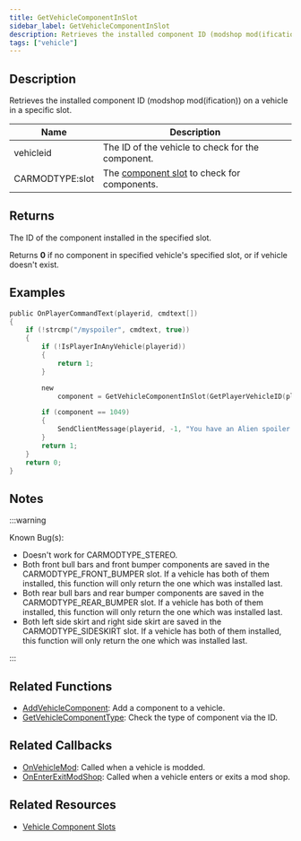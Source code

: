 ```yaml
---
title: GetVehicleComponentInSlot
sidebar_label: GetVehicleComponentInSlot
description: Retrieves the installed component ID (modshop mod(ification)) on a vehicle in a specific slot.
tags: ["vehicle"]
---
```


## Description

Retrieves the installed component ID (modshop mod(ification)) on a vehicle in a specific slot.

| Name            | Description                                                                |
| --------------- | -------------------------------------------------------------------------- |
| vehicleid       | The ID of the vehicle to check for the component.                          |
| CARMODTYPE:slot | The [component slot](../resources/componentslots) to check for components. |

## Returns

The ID of the component installed in the specified slot.

Returns **0** if no component in specified vehicle's specified slot, or if vehicle doesn't exist.

## Examples

```c
public OnPlayerCommandText(playerid, cmdtext[])
{
    if (!strcmp("/myspoiler", cmdtext, true))
    {
        if (!IsPlayerInAnyVehicle(playerid))
        {
            return 1;
        }

        new
            component = GetVehicleComponentInSlot(GetPlayerVehicleID(playerid), CARMODTYPE_SPOILER);

        if (component == 1049)
        {
            SendClientMessage(playerid, -1, "You have an Alien spoiler installed in your Elegy!");
        }
        return 1;
    }
    return 0;
}
```

## Notes

:::warning

Known Bug(s):

- Doesn't work for CARMODTYPE_STEREO.
- Both front bull bars and front bumper components are saved in the CARMODTYPE_FRONT_BUMPER slot. If a vehicle has both of them installed, this function will only return the one which was installed last. 
- Both rear bull bars and rear bumper components are saved in the CARMODTYPE_REAR_BUMPER slot. If a vehicle has both of them installed, this function will only return the one which was installed last.
- Both left side skirt and right side skirt are saved in the CARMODTYPE_SIDESKIRT slot. If a vehicle has both of them installed, this function will only return the one which was installed last.

:::

## Related Functions

- [AddVehicleComponent](AddVehicleComponent): Add a component to a vehicle.
- [GetVehicleComponentType](GetVehicleComponentType): Check the type of component via the ID.

## Related Callbacks

- [OnVehicleMod](../callbacks/OnVehicleMod): Called when a vehicle is modded.
- [OnEnterExitModShop](../callbacks/OnEnterExitModShop): Called when a vehicle enters or exits a mod shop.

## Related Resources

- [Vehicle Component Slots](../resources/componentslots)
